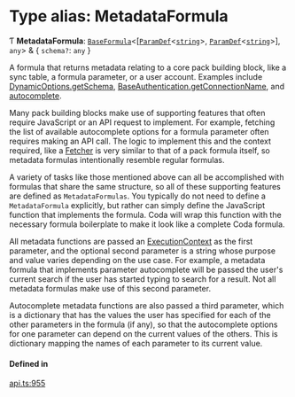 # Type alias: MetadataFormula

Ƭ **MetadataFormula**: [`BaseFormula`](BaseFormula.md)<[[`ParamDef`](../interfaces/ParamDef.md)<[`string`](../enums/Type.md#string)\>, [`ParamDef`](../interfaces/ParamDef.md)<[`string`](../enums/Type.md#string)\>], `any`\> & { `schema?`: `any`  }

A formula that returns metadata relating to a core pack building block, like a sync table,
a formula parameter, or a user account. Examples include [DynamicOptions.getSchema](../interfaces/DynamicOptions.md#getschema),
[BaseAuthentication.getConnectionName](../interfaces/BaseAuthentication.md#getconnectionname), and [autocomplete](../interfaces/ParamDef.md#autocomplete).

Many pack building blocks make use of supporting features that often require JavaScript
or an API request to implement. For example, fetching the list of available autocomplete
options for a formula parameter often requires making an API call. The logic to implement this
and the context required, like a [Fetcher](../interfaces/Fetcher.md) is very similar to that of a pack formula itself,
so metadata formulas intentionally resemble regular formulas.

A variety of tasks like those mentioned above can all be accomplished with formulas that
share the same structure, so all of these supporting features are defined as `MetadataFormulas`.
You typically do not need to define a `MetadataFormula` explicitly, but rather can simply define
the JavaScript function that implements the formula. Coda will wrap this function with the necessary
formula boilerplate to make it look like a complete Coda formula.

All metadata functions are passed an [ExecutionContext](../interfaces/ExecutionContext.md) as the first parameter,
and the optional second parameter is a string whose purpose and value varies depending on
the use case. For example, a metadata formula that implements parameter autocomplete will
be passed the user's current search if the user has started typing to search for a result.
Not all metadata formulas make use of this second parameter.

Autocomplete metadata functions are also passed a third parameter, which is a dictionary
that has the values the user has specified for each of the other parameters in the formula
(if any), so that the autocomplete options for one parameter can depend on the current
values of the others. This is dictionary mapping the names of each parameter to its
current value.

#### Defined in

[api.ts:955](https://github.com/coda/packs-sdk/blob/main/api.ts#L955)
